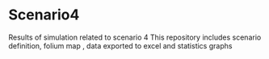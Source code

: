 # Scenario4
Results of simulation related to scenario 4
This repository includes scenario definition, folium map , data exported to excel and statistics graphs
